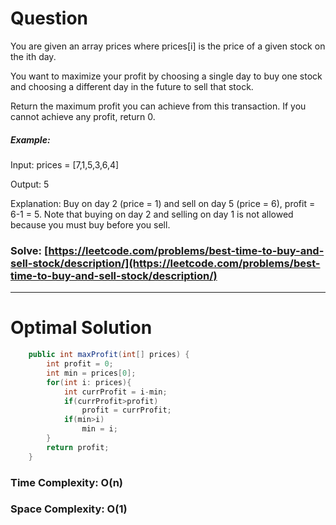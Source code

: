 # Question

You are given an array prices where prices[i] is the price of a given stock on the ith day.

You want to maximize your profit by choosing a single day to buy one stock and choosing a different day in the future to sell that stock.

Return the maximum profit you can achieve from this transaction. If you cannot achieve any profit, return 0.
 

##### Example:

Input: prices = [7,1,5,3,6,4]

Output: 5

Explanation: Buy on day 2 (price = 1) and sell on day 5 (price = 6), profit = 6-1 = 5.
Note that buying on day 2 and selling on day 1 is not allowed because you must buy before you sell.

### Solve: [https://leetcode.com/problems/best-time-to-buy-and-sell-stock/description/](https://leetcode.com/problems/best-time-to-buy-and-sell-stock/description/)

***

# Optimal Solution


``` java
    public int maxProfit(int[] prices) {
        int profit = 0;
        int min = prices[0];
        for(int i: prices){
            int currProfit = i-min;
            if(currProfit>profit)
                profit = currProfit;
            if(min>i)
                min = i;
        }
        return profit;
    }
```

### Time Complexity: O(n)
### Space Complexity: O(1)